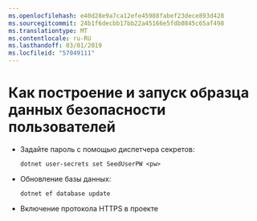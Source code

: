 ```yaml
---
ms.openlocfilehash: e40d28e9a7ca12efe45988fabef23dece893d428
ms.sourcegitcommit: 24b1f6decbb17bb22a45166e5fdb0845c65af498
ms.translationtype: MT
ms.contentlocale: ru-RU
ms.lasthandoff: 03/01/2019
ms.locfileid: "57049111"
---
```

# <a name="how-to-buildrun-secure-user-data-sample"></a>Как построение и запуск образца данных безопасности пользователей

* Задайте пароль с помощью диспетчера секретов:

  `dotnet user-secrets set SeedUserPW <pw>`

* Обновление базы данных:

    `dotnet ef database update`

* Включение протокола HTTPS в проекте
